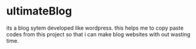 # ultimateBlog
its a blog sytem developed like wordpress. this helps me to copy paste codes from this project so that i can make blog websites with out wasting time.
